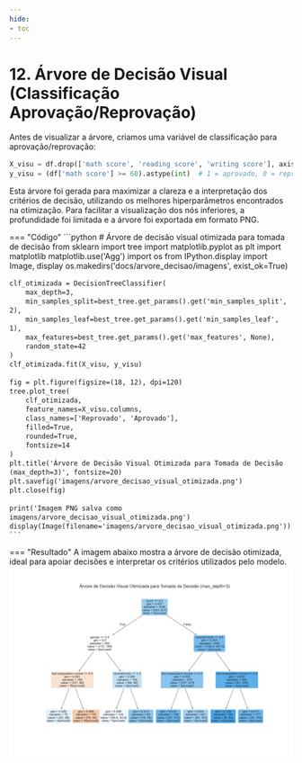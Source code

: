 ```yaml
---
hide:
- toc
---
```


# 12. Árvore de Decisão Visual (Classificação Aprovação/Reprovação)

Antes de visualizar a árvore, criamos uma variável de classificação para aprovação/reprovação:
```python
X_visu = df.drop(['math score', 'reading score', 'writing score'], axis=1)
y_visu = (df['math score'] >= 60).astype(int)  # 1 = aprovado, 0 = reprovado
```

Esta árvore foi gerada para maximizar a clareza e a interpretação dos critérios de decisão, utilizando os melhores hiperparâmetros encontrados na otimização. Para facilitar a visualização dos nós inferiores, a profundidade foi limitada e a árvore foi exportada em formato PNG.

=== "Código"
	```python
	# Árvore de decisão visual otimizada para tomada de decisão
	from sklearn import tree
	import matplotlib.pyplot as plt
	import matplotlib
	matplotlib.use('Agg')
	import os
	from IPython.display import Image, display
	os.makedirs('docs/arvore_decisao/imagens', exist_ok=True)

	clf_otimizada = DecisionTreeClassifier(
		max_depth=3,
		min_samples_split=best_tree.get_params().get('min_samples_split', 2),
		min_samples_leaf=best_tree.get_params().get('min_samples_leaf', 1),
		max_features=best_tree.get_params().get('max_features', None),
		random_state=42
	)
	clf_otimizada.fit(X_visu, y_visu)

	fig = plt.figure(figsize=(18, 12), dpi=120)
	tree.plot_tree(
		clf_otimizada,
		feature_names=X_visu.columns,
		class_names=['Reprovado', 'Aprovado'],
		filled=True,
		rounded=True,
		fontsize=14
	)
	plt.title('Árvore de Decisão Visual Otimizada para Tomada de Decisão (max_depth=3)', fontsize=20)
	plt.savefig('imagens/arvore_decisao_visual_otimizada.png')
	plt.close(fig)

	print('Imagem PNG salva como imagens/arvore_decisao_visual_otimizada.png')
	display(Image(filename='imagens/arvore_decisao_visual_otimizada.png'))
	```
=== "Resultado"
	A imagem abaixo mostra a árvore de decisão otimizada, ideal para apoiar decisões e interpretar os critérios utilizados pelo modelo.
	![Árvore de decisão visual otimizada](imagens/arvore_decisao_visual_otimizada.png)
